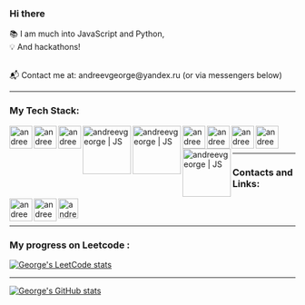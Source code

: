 ### Hi there 

📚  I am much into JavaScript and Python,<br>
:bulb: And hackathons!<br>
<!-- :crab: In Rust We Trust<br> -->
<br>
<!-- 💻   I'm open to new job opportunities,<br> -->
📬   Contact me at: andreevgeorge@yandex.ru (or via messengers below)

---
### My Tech Stack:
[<img align="left" alt="andreevgeorge | JS" width="40px" src="https://cdn.iconscout.com/icon/free/png-256/javascript-2752148-2284965.png" />][js]
[<img align="left" alt="andreevgeorge | JS" width="40px" src="https://d2908q01vomqb2.cloudfront.net/0716d9708d321ffb6a00818614779e779925365c/2020/12/11/ts-logo-512.png" />][ts]
[<img align="left" alt="andreevgeorge | JS" width="40px" src="https://encrypted-tbn0.gstatic.com/images?q=tbn:ANd9GcRhxyQcRd6EYCxC7HI9cF7aqgyTTRNALPl6dA&usqp=CAU" />][react]
[<img align="left" alt="andreevgeorge | JS" width="85px" src="https://upload.wikimedia.org/wikipedia/commons/thumb/8/8e/Nextjs-logo.svg/800px-Nextjs-logo.svg.png" />][next]
[<img align="left" alt="andreevgeorge | JS" width="85px" src="https://upload.wikimedia.org/wikipedia/commons/thumb/d/d9/Node.js_logo.svg/1200px-Node.js_logo.svg.png" />][node]
[<img align="left" alt="andreevgeorge | JS" width="40px" src="https://user-images.githubusercontent.com/24623425/36042969-f87531d4-0d8a-11e8-9dee-e87ab8c6a9e3.png" />][sql]
[<img align="left" alt="andreevgeorge | JS" width="40px" src="https://encrypted-tbn0.gstatic.com/images?q=tbn:ANd9GcSKwTptG2fcxUHseXwhwHKcCSJRky8cR_BVazbBmhp675qwhU-1kNnymYwUhkytgBatgLo&usqp=CAU" />][mdb]
[<img align="left" alt="andreevgeorge | JS" width="40px" src="https://www.svgrepo.com/show/354399/strapi-icon.svg" />][strapi]
[<img align="left" alt="andreevgeorge | JS" width="40px" src="https://cdn3.iconfinder.com/data/icons/logos-and-brands-adobe/512/267_Python-512.png" />][py]
[<img align="left" alt="andreevgeorge | JS" width="85px" src="https://upload.wikimedia.org/wikipedia/commons/thumb/3/3c/Flask_logo.svg/1200px-Flask_logo.svg.png" />][flask]
<br>
<br>

---
### Contacts and Links:

[<img align="left" alt="andreevgeorge | Telegram" width="40px" src="https://img.icons8.com/fluency/48/000000/telegram-app.png" />][telegram]
[<img align="left" alt="andreevgeorge | WhatsApp" width="40px" src="https://img.icons8.com/color/48/000000/whatsapp.png" />][whatsapp]
[<img align="left" alt="andreevgeorge | Leetcode" width="35px" src="https://cdn.iconscout.com/icon/free/png-256/leetcode-3521542-2944960.png" />][leetcode]

<br>
<br>

---
### My progress on Leetcode :

[![George's LeetCode stats](https://leetcode-stats-six.vercel.app/api?username=andreevgeorge)](https://github.com/andreevgeorge/leetcode-stats)
<br>

---
[![George's GitHub stats](https://github-readme-stats.vercel.app/api?username=andreevgeorge&theme=graywhite)](https://github.com/andreevgeorge/)


[telegram]: https://t.me/georgyandreev
[whatsapp]: https://wa.me/79154571727
[leetcode]: https://leetcode.com/andreevgeorge/
[js]: https://github.com/andreevgeorge/
[ts]: https://github.com/andreevgeorge/
[react]: https://github.com/andreevgeorge/
[py]: https://github.com/andreevgeorge/
[flask]: https://github.com/andreevgeorge/
[sql]: https://github.com/andreevgeorge/
[mdb]: https://github.com/andreevgeorge/
[node]: https://github.com/andreevgeorge/
[strapi]: https://github.com/andreevgeorge/
[next]: https://github.com/andreevgeorge/





